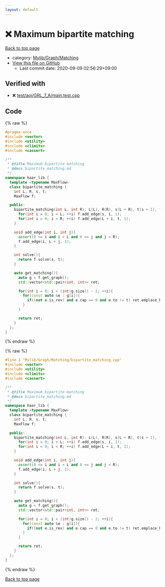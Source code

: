 ```yaml
---
layout: default
---
```


<!-- mathjax config similar to math.stackexchange -->
<script type="text/javascript" async
  src="https://cdnjs.cloudflare.com/ajax/libs/mathjax/2.7.5/MathJax.js?config=TeX-MML-AM_CHTML">
</script>
<script type="text/x-mathjax-config">
  MathJax.Hub.Config({
    TeX: { equationNumbers: { autoNumber: "AMS" }},
    tex2jax: {
      inlineMath: [ ['$','$'] ],
      processEscapes: true
    },
    "HTML-CSS": { matchFontHeight: false },
    displayAlign: "left",
    displayIndent: "2em"
  });
</script>

<script type="text/javascript" src="https://cdnjs.cloudflare.com/ajax/libs/jquery/3.4.1/jquery.min.js"></script>
<script src="https://cdn.jsdelivr.net/npm/jquery-balloon-js@1.1.2/jquery.balloon.min.js" integrity="sha256-ZEYs9VrgAeNuPvs15E39OsyOJaIkXEEt10fzxJ20+2I=" crossorigin="anonymous"></script>
<script type="text/javascript" src="../../../../assets/js/copy-button.js"></script>
<link rel="stylesheet" href="../../../../assets/css/copy-button.css" />


# :x: Maximum bipartite matching

<a href="../../../../index.html">Back to top page</a>

* category: <a href="../../../../index.html#65eb1c5db2b1bd726d58cf661f149e7c">Mylib/Graph/Matching</a>
* <a href="{{ site.github.repository_url }}/blob/master/Mylib/Graph/Matching/bipartite_matching.cpp">View this file on GitHub</a>
    - Last commit date: 2020-09-09 02:56:29+09:00




## Verified with

* :x: <a href="../../../../verify/test/aoj/GRL_7_A/main.test.cpp.html">test/aoj/GRL_7_A/main.test.cpp</a>


## Code

<a id="unbundled"></a>
{% raw %}
```cpp
#pragma once
#include <vector>
#include <utility>
#include <climits>
#include <cassert>

/**
 * @title Maximum bipartite matching
 * @docs bipartite_matching.md
 */
namespace haar_lib {
  template <typename MaxFlow>
  class bipartite_matching {
    int L, R, s, t;
    MaxFlow f;

  public:
    bipartite_matching(int L, int R): L(L), R(R), s(L + R), t(s + 1), f(L + R + 2){
      for(int i = 0; i < L; ++i) f.add_edge(s, i, 1);
      for(int i = 0; i < R; ++i) f.add_edge(L + i, t, 1);
    }

    void add_edge(int i, int j){
      assert(0 <= i and i < L and 0 <= j and j < R);
      f.add_edge(i, L + j, 1);
    }

    int solve(){
      return f.solve(s, t);
    }

    auto get_matching(){
      auto g = f.get_graph();
      std::vector<std::pair<int, int>> ret;

      for(int i = 0; i < (int)g.size() - 2; ++i){
        for(const auto &e : g[i]){
          if((not e.is_rev) and e.cap == 0 and e.to != t) ret.emplace_back(i, e.to - L);
        }
      }

      return ret;
    }
  };
}

```
{% endraw %}

<a id="bundled"></a>
{% raw %}
```cpp
#line 2 "Mylib/Graph/Matching/bipartite_matching.cpp"
#include <vector>
#include <utility>
#include <climits>
#include <cassert>

/**
 * @title Maximum bipartite matching
 * @docs bipartite_matching.md
 */
namespace haar_lib {
  template <typename MaxFlow>
  class bipartite_matching {
    int L, R, s, t;
    MaxFlow f;

  public:
    bipartite_matching(int L, int R): L(L), R(R), s(L + R), t(s + 1), f(L + R + 2){
      for(int i = 0; i < L; ++i) f.add_edge(s, i, 1);
      for(int i = 0; i < R; ++i) f.add_edge(L + i, t, 1);
    }

    void add_edge(int i, int j){
      assert(0 <= i and i < L and 0 <= j and j < R);
      f.add_edge(i, L + j, 1);
    }

    int solve(){
      return f.solve(s, t);
    }

    auto get_matching(){
      auto g = f.get_graph();
      std::vector<std::pair<int, int>> ret;

      for(int i = 0; i < (int)g.size() - 2; ++i){
        for(const auto &e : g[i]){
          if((not e.is_rev) and e.cap == 0 and e.to != t) ret.emplace_back(i, e.to - L);
        }
      }

      return ret;
    }
  };
}

```
{% endraw %}

<a href="../../../../index.html">Back to top page</a>

